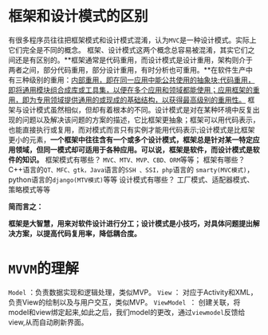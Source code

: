 # 框架和设计模式的区别

有很多程序员往往把框架模式和设计模式混淆，认为`MVC`是一种设计模式。实际上它们完全是不同的概念。
框架、设计模式这两个概念总容易被混淆，其实它们之间还是有区别的。**框架通常是代码重用，而设计模式是设计重用，架构则介于两者之间，部分代码重用，部分设计重用，有时分析也可重用。**在软件生产中有三种级别的重用：<u>内部重用，即在同一应用中能公共使用的抽象块;代码重用，即将通用模块组合成库或工具集，以便在多个应用和领域都能使用；应用框架的重用，即为专用领域提供通用的或现成的基础结构，以获得最高级别的重用性。</u>
框架与设计模式虽然相似，但却有着根本的不同。设计模式是对在某种环境中反复出现的问题以及解决该问题的方案的描述，它比框架更抽象；框架可以用代码表示，也能直接执行或复用，而对模式而言只有实例才能用代码表示;设计模式是比框架更小的元素，**一个框架中往往含有一个或多个设计模式，框架总是针对某一特定应用领域，但同一模式却可适用于各种应用。可以说，框架是软件，而设计模式是软件的知识。**
框架模式有哪些？
`MVC、MTV、MVP、CBD、ORM`等等；
框架有哪些？
C++语言的`QT、MFC、gtk，Java`语言的`SSH 、SSI，php`语言的 `smarty(MVC模式)`，python语言的`django(MTV模式)`等等
设计模式有哪些？
工厂模式、适配器模式、策略模式等等

**简而言之：**

**框架是大智慧，用来对软件设计进行分工；设计模式是小技巧，对具体问题提出解决方案，以提高代码复用率，降低耦合度。**



# `MVVM`的理解

`Model` ：负责数据实现和逻辑处理，类似MVP。
`View` ： 对应于Activity和XML，负责View的绘制以及与用户交互，类似MVP。
`ViewModel `： 创建关联，将model和view绑定起来,如此之后，我们model的更改，通过`viewmodel`反馈给view,从而自动刷新界面。

